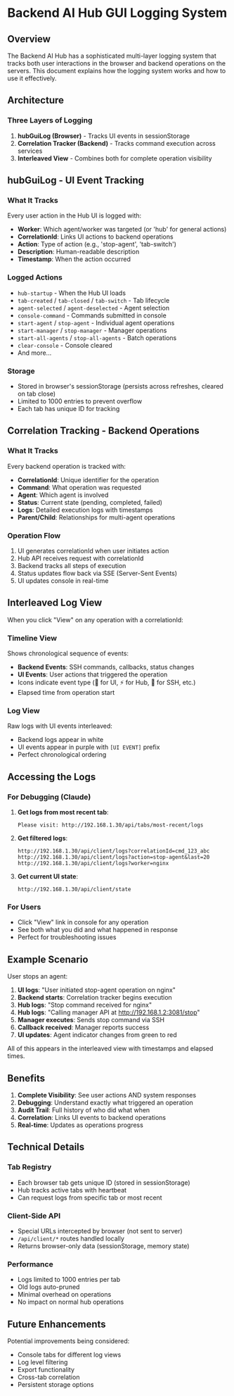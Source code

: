 # Backend AI Hub GUI Logging System

## Overview

The Backend AI Hub has a sophisticated multi-layer logging system that tracks both user interactions in the browser and backend operations on the servers. This document explains how the logging system works and how to use it effectively.

## Architecture

### Three Layers of Logging

1. **hubGuiLog (Browser)** - Tracks UI events in sessionStorage
2. **Correlation Tracker (Backend)** - Tracks command execution across services  
3. **Interleaved View** - Combines both for complete operation visibility

## hubGuiLog - UI Event Tracking

### What It Tracks
Every user action in the Hub UI is logged with:
- **Worker**: Which agent/worker was targeted (or 'hub' for general actions)
- **CorrelationId**: Links UI actions to backend operations
- **Action**: Type of action (e.g., 'stop-agent', 'tab-switch')
- **Description**: Human-readable description
- **Timestamp**: When the action occurred

### Logged Actions
- `hub-startup` - When the Hub UI loads
- `tab-created` / `tab-closed` / `tab-switch` - Tab lifecycle
- `agent-selected` / `agent-deselected` - Agent selection
- `console-command` - Commands submitted in console
- `start-agent` / `stop-agent` - Individual agent operations
- `start-manager` / `stop-manager` - Manager operations
- `start-all-agents` / `stop-all-agents` - Batch operations
- `clear-console` - Console cleared
- And more...

### Storage
- Stored in browser's sessionStorage (persists across refreshes, cleared on tab close)
- Limited to 1000 entries to prevent overflow
- Each tab has unique ID for tracking

## Correlation Tracking - Backend Operations

### What It Tracks
Every backend operation is tracked with:
- **CorrelationId**: Unique identifier for the operation
- **Command**: What operation was requested
- **Agent**: Which agent is involved
- **Status**: Current state (pending, completed, failed)
- **Logs**: Detailed execution logs with timestamps
- **Parent/Child**: Relationships for multi-agent operations

### Operation Flow
1. UI generates correlationId when user initiates action
2. Hub API receives request with correlationId
3. Backend tracks all steps of execution
4. Status updates flow back via SSE (Server-Sent Events)
5. UI updates console in real-time

## Interleaved Log View

When you click "View" on any operation with a correlationId:

### Timeline View
Shows chronological sequence of events:
- **Backend Events**: SSH commands, callbacks, status changes
- **UI Events**: User actions that triggered the operation
- Icons indicate event type (👤 for UI, ⚡ for Hub, 🔌 for SSH, etc.)
- Elapsed time from operation start

### Log View  
Raw logs with UI events interleaved:
- Backend logs appear in white
- UI events appear in purple with `[UI EVENT]` prefix
- Perfect chronological ordering

## Accessing the Logs

### For Debugging (Claude)

1. **Get logs from most recent tab**:
   ```
   Please visit: http://192.168.1.30/api/tabs/most-recent/logs
   ```

2. **Get filtered logs**:
   ```
   http://192.168.1.30/api/client/logs?correlationId=cmd_123_abc
   http://192.168.1.30/api/client/logs?action=stop-agent&last=20
   http://192.168.1.30/api/client/logs?worker=nginx
   ```

3. **Get current UI state**:
   ```
   http://192.168.1.30/api/client/state
   ```

### For Users

- Click "View" link in console for any operation
- See both what you did and what happened in response
- Perfect for troubleshooting issues

## Example Scenario

User stops an agent:

1. **UI logs**: "User initiated stop-agent operation on nginx"
2. **Backend starts**: Correlation tracker begins execution
3. **Hub logs**: "Stop command received for nginx" 
4. **Hub logs**: "Calling manager API at http://192.168.1.2:3081/stop"
5. **Manager executes**: Sends stop command via SSH
6. **Callback received**: Manager reports success
7. **UI updates**: Agent indicator changes from green to red

All of this appears in the interleaved view with timestamps and elapsed times.

## Benefits

1. **Complete Visibility**: See user actions AND system responses
2. **Debugging**: Understand exactly what triggered an operation
3. **Audit Trail**: Full history of who did what when
4. **Correlation**: Links UI events to backend operations
5. **Real-time**: Updates as operations progress

## Technical Details

### Tab Registry
- Each browser tab gets unique ID (stored in sessionStorage)
- Hub tracks active tabs with heartbeat
- Can request logs from specific tab or most recent

### Client-Side API
- Special URLs intercepted by browser (not sent to server)
- `/api/client/*` routes handled locally
- Returns browser-only data (sessionStorage, memory state)

### Performance
- Logs limited to 1000 entries per tab
- Old logs auto-pruned
- Minimal overhead on operations
- No impact on normal hub operations

## Future Enhancements

Potential improvements being considered:
- Console tabs for different log views
- Log level filtering
- Export functionality
- Cross-tab correlation
- Persistent storage options